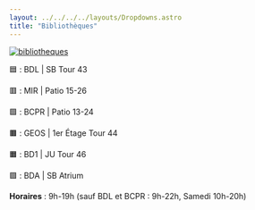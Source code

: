 ```yaml
---
layout: ../../../../layouts/Dropdowns.astro
title: "Bibliothèques"
---
```

[![bibliotheques](/assets/plans/bibliotheques.png)](/assets/plans/bibliotheques.png)

🟦 : BDL | SB Tour 43  

🟥 : MIR | Patio 15-26  

🟩 : BCPR | Patio 13-24  

🟫 : GEOS | 1er Étage Tour 44  

🟧 : BD1 | JU Tour 46  

🟪 : BDA | SB Atrium

**Horaires** : 9h-19h (sauf BDL et BCPR : 9h-22h, Samedi 10h-20h)